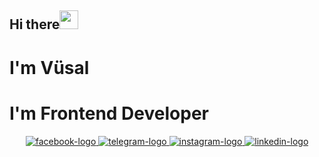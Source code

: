 
## Hi there<img src="https://media.giphy.com/media/hvRJCLFzcasrR4ia7z/giphy.gif" width="30px"/>
# I'm Vüsal
# I'm Frontend Developer
<div id="badges" align="center">
    <a href="https://www.facebook.com/vslrzy/">
        <img src="https://img.shields.io/badge/Facebook-blue?logo=facebook&logoColor=white&style=for-the-badge" alt="facebook-logo"/>
    </a>
    <a href="https://t.me/vusalvl">
        <img src="https://img.shields.io/badge/Telegram-gray?logo=telegram&logoColor=white&style=for-the-badge" alt="telegram-logo"/>
    </a>
    <a href="https://www.instagram.com/vsl_vl/">
        <img src="https://img.shields.io/badge/Instagram-red?logo=instagram&logoColor=white&style=for-the-badge" alt="instagram-logo"/>
    </a>
    <a href="https://www.linkedin.com/in/vsal-rzayev-055551211/">
        <img src="https://img.shields.io/badge/LinkedIn-blue?logo=linkedin&logoColor=white&style=for-the-badge" alt="linkedin-logo" />
    </a>
</div>

